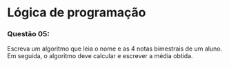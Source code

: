 ﻿# Lógica de programação

### Questão 05: 

Escreva um algoritmo que leia o nome e as 4 notas bimestrais de um aluno. Em seguida, o algoritmo deve calcular e escrever a média obtida.

